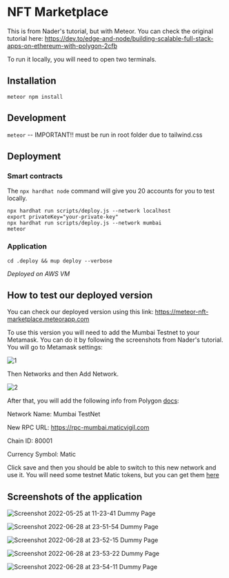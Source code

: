 # NFT Marketplace

This is from Nader's tutorial, but with Meteor. You can check the original tutorial here: https://dev.to/edge-and-node/building-scalable-full-stack-apps-on-ethereum-with-polygon-2cfb

To run it locally, you will need to open two terminals.

## Installation
`meteor npm install` 


## Development
`meteor` -- IMPORTANT!! must be run in root folder due to tailwind.css

## Deployment
### Smart contracts
The `npx hardhat node` command will give you 20 accounts for you to test locally. 

```
npx hardhat run scripts/deploy.js --network localhost
export privateKey="your-private-key"
npx hardhat run scripts/deploy.js --network mumbai
meteor
```

### Application
```
cd .deploy && mup deploy --verbose
```
*Deployed on AWS VM*




## How to test our deployed version

You can check our deployed version using this link: https://meteor-nft-marketplace.meteorapp.com

To use this version you will need to add the Mumbai Testnet to your Metamask. You can do it by following the screenshots from Nader's tutorial. You will go to Metamask settings:

![1](https://user-images.githubusercontent.com/41165990/171486860-3f06f3ea-1915-48c2-9cb8-7b58b66c4127.png)

Then Networks and then Add Network.

![2](https://user-images.githubusercontent.com/41165990/171486872-855eca67-a453-4cc3-945e-16a8774c1edb.png)

After that, you will add the following info from Polygon [docs](https://docs.polygon.technology/docs/develop/network-details/network/):

Network Name: Mumbai TestNet

New RPC URL: https://rpc-mumbai.maticvigil.com

Chain ID: 80001

Currency Symbol: Matic

Click save and then you should be able to switch to this new network and use it. You will need some testnet Matic tokens, but you can get them [here](https://faucet.matic.network/)

## Screenshots of the application

![Screenshot 2022-05-25 at 11-23-41 Dummy Page](https://user-images.githubusercontent.com/41165990/170509257-e4adabaa-c0d4-4d4d-9fb5-4a4e851f365e.png)

![Screenshot 2022-06-28 at 23-51-54 Dummy Page](https://user-images.githubusercontent.com/41165990/176348036-67f4d3fd-8eba-4cde-bacb-c14abecef9ed.png)

![Screenshot 2022-06-28 at 23-52-15 Dummy Page](https://user-images.githubusercontent.com/41165990/176348065-05ef0658-3366-4eca-bbf8-db729b057b19.png)

![Screenshot 2022-06-28 at 23-53-22 Dummy Page](https://user-images.githubusercontent.com/41165990/176348085-3896af2b-2e36-41d1-9df5-e1e7de7c7d98.png)

![Screenshot 2022-06-28 at 23-54-11 Dummy Page](https://user-images.githubusercontent.com/41165990/176348099-baadb92b-9a8b-4db0-ae47-ccce00e02625.png)

